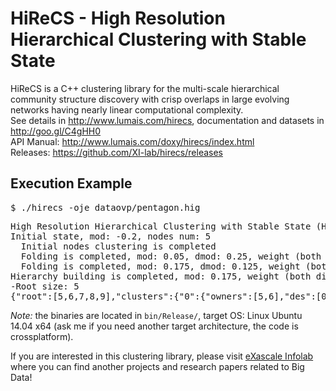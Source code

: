 # HiReCS - High Resolution Hierarchical Clustering with Stable State

HiReCS is a C++ clustering library for the multi-scale hierarchical community structure discovery with crisp overlaps in large evolving networks having nearly linear computational complexity.  
See details in http://www.lumais.com/hirecs, documentation and datasets in http://goo.gl/C4gHH0  
API Manual:  http://www.lumais.com/doxy/hirecs/index.html  
Releases: https://github.com/XI-lab/hirecs/releases  

## Execution Example
<kbd>$ ./hirecs -oje dataovp/pentagon.hig</kbd>
<pre><samp>High Resolution Hierarchical Clustering with Stable State (HiReCS) started, nodes: 5, weight: 10
Initial state, mod: -0.2, nodes num: 5
  Initial nodes clustering is completed
  Folding is completed, mod: 0.05, dmod: 0.25, weight (both dir): 10, clusters num: 5
  Folding is completed, mod: 0.175, dmod: 0.125, weight (both dir): 10, clusters: 5 (cls: 5, prop: 0) / 10, dcls: 0
Hierarchy building is completed, mod: 0.175, weight (both dir): 10, clusters: 10, root size: 5
-Root size: 5
{"root":[5,6,7,8,9],"clusters":{"0":{"owners":[5,6],"des":[0,1],"leafs":true},"1":{"owners":[5,7],"des":[0,2],"leafs":true},"2":{"owners":[6,8],"des":[1,3],"leafs":true},"3":{"owners":[7,9],"des":[2,4],"leafs":true},"4":{"owners":[8,9],"des":[3,4],"leafs":true},"5":{"des":[0,1]},"6":{"des":[0,2]},"7":{"des":[1,3]},"8":{"des":[2,4]},"9":{"des":[3,4]}},"communities":{"5":{"0":0.5,"2":0.25,"1":0.25},"6":{"1":0.5,"3":0.25,"0":0.25},"7":{"2":0.5,"4":0.25,"0":0.25},"8":{"3":0.5,"4":0.25,"1":0.25},"9":{"3":0.25,"4":0.5,"2":0.25}},"nodes":5,"mod":0.175}
</samp></pre>
*Note:* the binaries are located in `bin/Release/`, target OS: Linux Ubuntu 14.04 x64 (ask me if you need another target architecture, the code is crossplatform).


If you are interested in this clustering library, please visit <a href="http://exascale.info/">eXascale Infolab</a> where you can find another projects and research papers related to Big Data!
